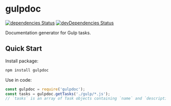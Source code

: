 # gulpdoc

[![dependencies Status](https://david-dm.org/1oginov/gulpdoc/status.svg)](https://david-dm.org/1oginov/gulpdoc)
[![devDependencies Status](https://david-dm.org/1oginov/gulpdoc/dev-status.svg)](https://david-dm.org/1oginov/gulpdoc?type=dev)

Documentation generator for Gulp tasks.

## Quick Start

Install package:

```sh
npm install gulpdoc
```

Use in code:

```js
const gulpdoc = require('gulpdoc');
const tasks = gulpdoc.getTasks('./gulp/*.js');
// `tasks` is an array of Task objects containing `name` and `description` properties.
```
